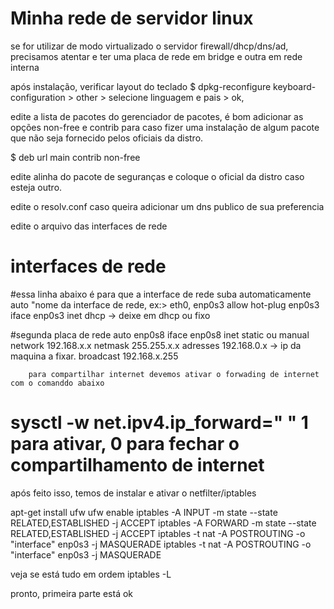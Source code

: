# Minha rede de servidor linux

se for utilizar de modo virtualizado o servidor firewall/dhcp/dns/ad, precisamos atentar e ter uma placa de rede em bridge e outra em rede interna

após instalação, verificar layout do teclado
$ dpkg-reconfigure keyboard-configuration > other > selecione linguagem e pais > ok, 
 
 
edite a lista de pacotes do gerenciador de pacotes, é bom adicionar as opções non-free e contrib para caso fizer uma instalação de algum pacote que não seja fornecido pelos oficiais da distro.

$ deb  url main contrib non-free

edite  alinha do pacote de seguranças e coloque o oficial da distro caso esteja outro.


edite o resolv.conf caso queira adicionar um dns publico de sua preferencia

edite o arquivo das interfaces de rede

# interfaces de rede
#essa linha abaixo é para que a interface de rede suba automaticamente
auto "nome da interface de rede, ex:> eth0, enp0s3
allow hot-plug enp0s3
iface enp0s3 inet dhcp -> deixe em dhcp ou fixo

#segunda placa de rede 
  auto enp0s8
  iface enp0s8 inet static ou manual
        network 192.168.x.x
        netmask 255.255.x.x
        adresses 192.168.0.x -> ip da maquina a fixar.
        broadcast 192.168.x.255
        
        
        
        
        para compartilhar internet devemos ativar o forwading de internet com o comanddo abaixo
 # sysctl -w net.ipv4.ip_forward=" " 1 para ativar, 0 para fechar o compartilhamento de internet
 
 após feito isso, temos de instalar e ativar o netfilter/iptables
 
 apt-get install ufw
ufw enable
 iptables -A INPUT -m state --state RELATED,ESTABLISHED -j ACCEPT
 iptables -A FORWARD -m state --state RELATED,ESTABLISHED -j ACCEPT
 iptables -t nat -A POSTROUTING -o "interface" enp0s3 -j MASQUERADE
iptables -t nat -A POSTROUTING -o "interface" enp0s3 -j MASQUERADE

veja se está tudo em ordem 
iptables -L

pronto, primeira parte está ok



